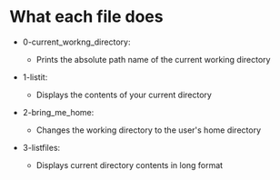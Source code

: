 # What each file does

- 0-current_workng_directory:
	- Prints the absolute path name of the current working directory

- 1-listit:
	- Displays the contents of your current directory
- 2-bring_me_home:
	- Changes the working directory to the user's home directory
- 3-listfiles:
	- Displays current directory contents in long format
